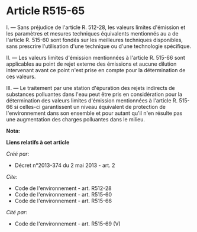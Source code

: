 # Article R515-65

I. ― Sans préjudice de l'article R. 512-28, les valeurs limites d'émission et les paramètres et mesures techniques
équivalents mentionnés au a de l'article R. 515-60 sont fondés sur les meilleures techniques disponibles, sans prescrire
l'utilisation d'une technique ou d'une technologie spécifique. 

II. ― Les valeurs limites d'émission mentionnées à l'article R. 515-66 sont applicables au point de rejet externe des
émissions et aucune dilution intervenant avant ce point n'est prise en compte pour la détermination de ces valeurs. 

III. ― Le traitement par une station d'épuration des rejets indirects de substances polluantes dans l'eau peut être pris en
considération pour la détermination des valeurs limites d'émission mentionnées à l'article R. 515-66 si celles-ci
garantissent un niveau équivalent de protection de l'environnement dans son ensemble et pour autant qu'il n'en résulte pas
une augmentation des charges polluantes dans le milieu.

**Nota:**



**Liens relatifs à cet article**

_Créé par_:

  - Décret n°2013-374 du 2 mai 2013 - art. 2

_Cite_:

  - Code de l'environnement - art. R512-28
  - Code de l'environnement - art. R515-60
  - Code de l'environnement - art. R515-66

_Cité par_:

  - Code de l'environnement - art. R515-69 (V)
